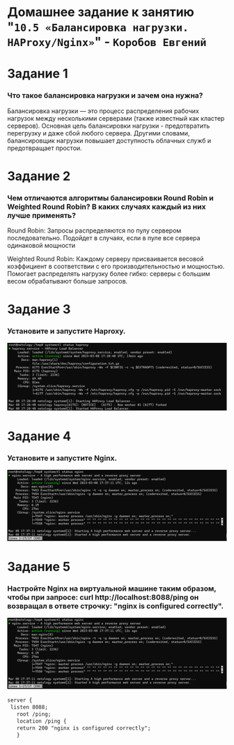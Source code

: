 # Домашнее задание к занятию "`10.5 «Балансировка нагрузки. HAProxy/Nginx»`" - `Коробов Евгений`


# Задание 1
### Что такое балансировка нагрузки и зачем она нужна?

Балансировка нагрузки — это процесс распределения рабочих нагрузок между несколькими серверами (также известный как кластер серверов). Основная цель балансировки нагрузки - предотвратить перегрузку и даже сбой любого сервера.  Другими словами, балансировщик нагрузки повышает доступность облачных служб и предотвращает простои.


# Задание 2
###  Чем отличаются алгоритмы балансировки Round Robin и Weighted Round Robin? В каких случаях каждый из них лучше применять?

Round Robin: Запросы распределяются по пулу сервером последовательно.
Подойдет в случаях, если в пуле все сервера одинаковой мощности

Weighted Round Robin:  Каждому серверу присваивается весовой коэффициент в соответствии с его производительностью и мощностью. 
Помогает распределять нагрузку более гибко: серверы с большим весом обрабатывают больше запросов. 




# Задание 3
### Установите и запустите Haproxy.
 ![3](https://github.com/nespaces/srlb-homeworks/blob/main/img/24.png)


# Задание 4
### Установите и запустите Nginx.
 ![4](https://github.com/nespaces/srlb-homeworks/blob/main/img/25.png)

# Задание 5
### Настройте Nginx на виртуальной машине таким образом, чтобы при запросе: curl http://localhost:8088/ping он возвращал в ответе строчку: "nginx is configured correctly".
 ![5](https://github.com/nespaces/srlb-homeworks/blob/main/img/25.png)
 ```
 server { 
  listen 8088; 
	root /ping;
	location /ping {
	return 200 "nginx is configured correctly";
	} 
  ```

